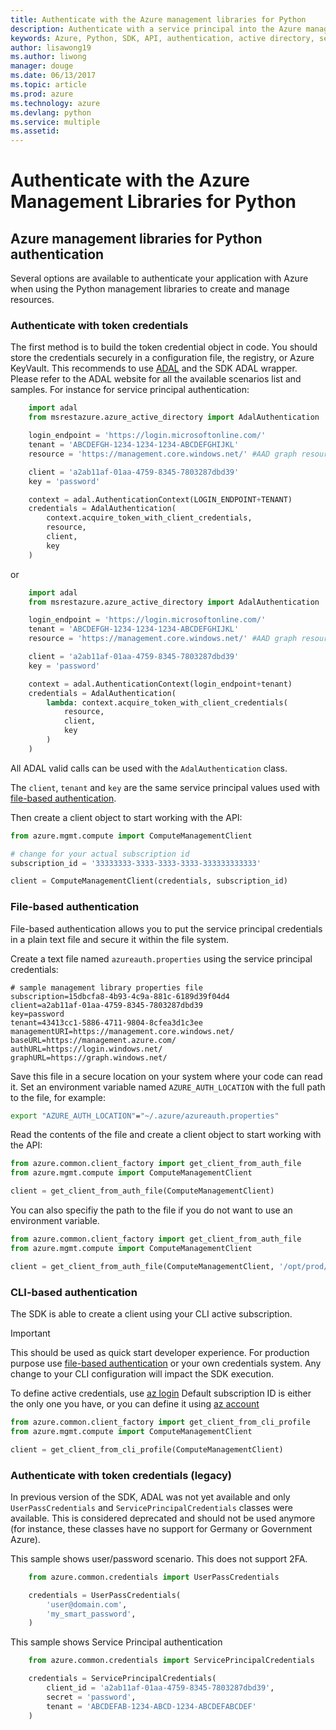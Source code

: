 ```yaml
---
title: Authenticate with the Azure management libraries for Python
description: Authenticate with a service principal into the Azure management libraries for Python
keywords: Azure, Python, SDK, API, authentication, active directory, service principal
author: lisawong19
ms.author: liwong
manager: douge
ms.date: 06/13/2017
ms.topic: article
ms.prod: azure
ms.technology: azure
ms.devlang: python
ms.service: multiple
ms.assetid: 
---
```


# Authenticate with the Azure Management Libraries for Python

## <a name="mgmt-auth"></a>Azure management libraries for Python authentication

Several options are available to authenticate your application with Azure when using the Python management libraries to create and manage resources.

### Authenticate with token credentials

The first method is to build the token credential object in code.  You should store the credentials securely in a configuration file, the registry, or Azure KeyVault. This recommends to use [ADAL](https://github.com/AzureAD/azure-activedirectory-library-for-python)
and the SDK ADAL wrapper. Please refer to the ADAL website for all the available scenarios
list and samples. For instance for service principal authentication:

```python
    import adal
    from msrestazure.azure_active_directory import AdalAuthentication

    login_endpoint = 'https://login.microsoftonline.com/'
    tenant = 'ABCDEFGH-1234-1234-1234-ABCDEFGHIJKL'
    resource = 'https://management.core.windows.net/' #AAD graph resource

    client = 'a2ab11af-01aa-4759-8345-7803287dbd39'
    key = 'password'

    context = adal.AuthenticationContext(LOGIN_ENDPOINT+TENANT)
    credentials = AdalAuthentication(
        context.acquire_token_with_client_credentials,
        resource,
        client,
        key
    )
```

or 

```python
    import adal
    from msrestazure.azure_active_directory import AdalAuthentication

    login_endpoint = 'https://login.microsoftonline.com/'
    tenant = 'ABCDEFGH-1234-1234-1234-ABCDEFGHIJKL'
    resource = 'https://management.core.windows.net/' #AAD graph resource

    client = 'a2ab11af-01aa-4759-8345-7803287dbd39'
    key = 'password'

    context = adal.AuthenticationContext(login_endpoint+tenant)
    credentials = AdalAuthentication(
        lambda: context.acquire_token_with_client_credentials(
            resource,
            client,
            key
        )
    )
```

All ADAL valid calls can be used with the `AdalAuthentication` class.

The `client`, `tenant` and `key` are the same service principal values used with [file-based authentication](#file-based-authentication).

Then create a client object to start working with the API:

```python
from azure.mgmt.compute import ComputeManagementClient

# change for your actual subscription id
subscription_id = '33333333-3333-3333-3333-333333333333'

client = ComputeManagementClient(credentials, subscription_id)
```

### File-based authentication

File-based authentication allows you to put the service principal credentials in a plain text file and secure it within the file system.

Create a text file named `azureauth.properties` using the service principal credentials:

```plaintext
# sample management library properties file
subscription=15dbcfa8-4b93-4c9a-881c-6189d39f04d4
client=a2ab11af-01aa-4759-8345-7803287dbd39
key=password
tenant=43413cc1-5886-4711-9804-8cfea3d1c3ee
managementURI=https://management.core.windows.net/
baseURL=https://management.azure.com/
authURL=https://login.windows.net/
graphURL=https://graph.windows.net/
```

Save this file in a secure location on your system where your code can read it. Set an environment variable named `AZURE_AUTH_LOCATION` with the full path to the file, for example:

```bash
export "AZURE_AUTH_LOCATION"="~/.azure/azureauth.properties"
```

Read the contents of the file and create a client object to start working with the API:

```python
from azure.common.client_factory import get_client_from_auth_file
from azure.mgmt.compute import ComputeManagementClient

client = get_client_from_auth_file(ComputeManagementClient)
```

You can also specifiy the path to the file if you do not want to use an environment variable.

```python
from azure.common.client_factory import get_client_from_auth_file
from azure.mgmt.compute import ComputeManagementClient

client = get_client_from_auth_file(ComputeManagementClient, '/opt/prod/azureauth.properties')
```

### CLI-based authentication

The SDK is able to create a client using your CLI active subscription.

> [!IMPORTANT]
> This should be used as quick start developer experience. For production purpose use 
> [file-based authentication](#file-based-authentication) or your own credentials system.
> Any change to your CLI configuration will impact the SDK execution.

To define active credentials, use [az login](https://docs.microsoft.com/cli/azure/authenticate-azure-cli)
Default subscription ID is either the only one you have, or you can define it using 
[az account](https://docs.microsoft.com/cli/azure/manage-azure-subscriptions-azure-cli)

```python
from azure.common.client_factory import get_client_from_cli_profile
from azure.mgmt.compute import ComputeManagementClient

client = get_client_from_cli_profile(ComputeManagementClient)
```

### Authenticate with token credentials (legacy)

In previous version of the SDK, ADAL was not yet available and only `UserPassCredentials` and `ServicePrincipalCredentials` classes were available. This is considered deprecated and should not be used anymore (for instance, these classes have no support for 
Germany or Government Azure).

This sample shows user/password scenario. This does not support 2FA.

```python
    from azure.common.credentials import UserPassCredentials

    credentials = UserPassCredentials(
        'user@domain.com',
        'my_smart_password',
    )
```

This sample shows Service Principal authentication

```python
    from azure.common.credentials import ServicePrincipalCredentials

    credentials = ServicePrincipalCredentials(
        client_id = 'a2ab11af-01aa-4759-8345-7803287dbd39',
        secret = 'password',
        tenant = 'ABCDEFAB-1234-ABCD-1234-ABCDEFABCDEF'
    )
```